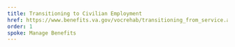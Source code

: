 ```yaml
---
title: Transitioning to Civilian Employment
href: https://www.benefits.va.gov/vocrehab/transitioning_from_service.asp
order: 1
spoke: Manage Benefits
---
```


